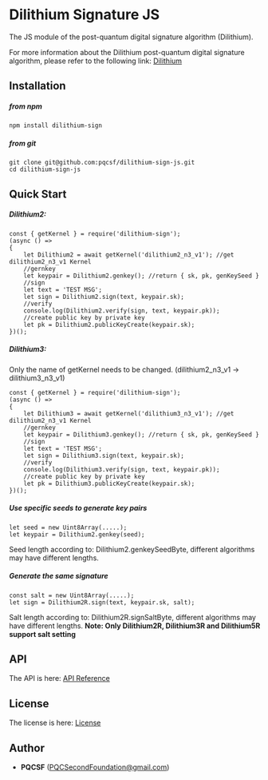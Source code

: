 Dilithium Signature JS
===
The JS module of the post-quantum digital signature algorithm (Dilithium).

For more information about the Dilithium post-quantum digital signature algorithm, please refer to the following link: [Dilithium](https://pq-crystals.org/dilithium/)


Installation
---

##### from npm

	npm install dilithium-sign

##### from git

	git clone git@github.com:pqcsf/dilithium-sign-js.git
	cd dilithium-sign-js

Quick Start 
---

##### Dilithium2:

	const { getKernel } = require('dilithium-sign');
	(async () => 
	{
	    let Dilithium2 = await getKernel('dilithium2_n3_v1'); //get dilithium2_n3_v1 Kernel
	    //gernkey
	    let keypair = Dilithium2.genkey(); //return { sk, pk, genKeySeed }
	    //sign
	    let text = 'TEST MSG';
	    let sign = Dilithium2.sign(text, keypair.sk);
	    //verify
	    console.log(Dilithium2.verify(sign, text, keypair.pk));
	    //create public key by private key
	    let pk = Dilithium2.publicKeyCreate(keypair.sk);
	})();

##### Dilithium3:
Only the name of getKernel needs to be changed. (dilithium2_n3_v1 -> dilithium3_n3_v1)

	const { getKernel } = require('dilithium-sign');
	(async () => 
	{
	    let Dilithium3 = await getKernel('dilithium3_n3_v1'); //get dilithium2_n3_v1 Kernel
	    //gernkey
	    let keypair = Dilithium3.genkey(); //return { sk, pk, genKeySeed }
	    //sign
	    let text = 'TEST MSG';
	    let sign = Dilithium3.sign(text, keypair.sk);
	    //verify
	    console.log(Dilithium3.verify(sign, text, keypair.pk));
	    //create public key by private key
	    let pk = Dilithium3.publicKeyCreate(keypair.sk);
	})();

##### Use specific seeds to generate key pairs

	let seed = new Uint8Array(.....);
	let keypair = Dilithium2.genkey(seed);

Seed length according to: Dilithium2.genkeySeedByte, different algorithms may have different lengths.

##### Generate the same signature

	const salt = new Uint8Array(.....);
	let sign = Dilithium2R.sign(text, keypair.sk, salt);

Salt length according to: Dilithium2R.signSaltByte, different algorithms may have different lengths.
**Note: Only Dilithium2R, Dilithium3R and Dilithium5R support salt setting**

API
---
The API is here: [API Reference](api.md)

License
---
The license is here: [License](LICENSE)

Author
---
- **PQCSF** (PQCSecondFoundation@gmail.com)



